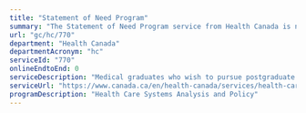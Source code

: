 ```yaml
---
title: "Statement of Need Program"
summary: "The Statement of Need Program service from Health Canada is not available end-to-end online, according to the GC Service Inventory."
url: "gc/hc/770"
department: "Health Canada"
departmentAcronym: "hc"
serviceId: "770"
onlineEndtoEnd: 0
serviceDescription: "Medical graduates who wish to pursue postgraduate medical training in the United States (US) must first obtain a Statement of Need. This statement, which is a form letter issued by Health Canada, confirms that certain qualified medical practitioners are needed in Canada and that the medical graduate has confirmed they intend to return to Canada to practice medicine in their specialty. Medical graduates require a Statement of Need in order to apply for a J-1 visa from the US government. (SPB)"
serviceUrl: "https://www.canada.ca/en/health-canada/services/health-care-system/health-human-resources/statements-need-postgraduate-medical-training-united-states.html"
programDescription: "Health Care Systems Analysis and Policy"
---
```

